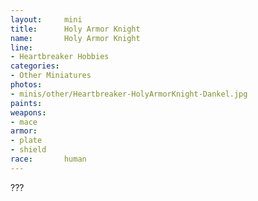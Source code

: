 ```yaml
---
layout:     mini
title:      Holy Armor Knight
name:       Holy Armor Knight
line:       
- Heartbreaker Hobbies
categories:
- Other Miniatures
photos:
- minis/other/Heartbreaker-HolyArmorKnight-Dankel.jpg
paints:
weapons: 
- mace
armor:
- plate
- shield
race:       human
---
```


???